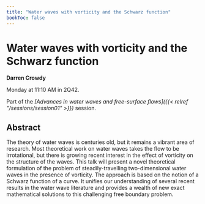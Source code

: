 ```yaml
---
title: "Water waves with vorticity and the Schwarz function"
bookToc: false
---
```


# Water waves with vorticity and the Schwarz function

**Darren Crowdy**

Monday at 11:10 AM in 2Q42.

Part of the *[Advances in water waves and free-surface flows]({{< relref "/sessions/session01" >}})* session.

## Abstract

The theory of water waves is centuries old, but it remains a vibrant area of research. Most theoretical work on water waves takes the flow to be irrotational, but there is growing recent interest in the effect of vorticity on the structure of the waves. This talk will present a novel theoretical formulation of the problem of steadily-travelling
two-dimensional water waves in the presence of vorticity. The approach is based on the notion of a Schwarz function of a curve. It unifies our understanding of several recent results in the water wave literature and provides a wealth of new exact mathematical solutions to this challenging free boundary problem.


